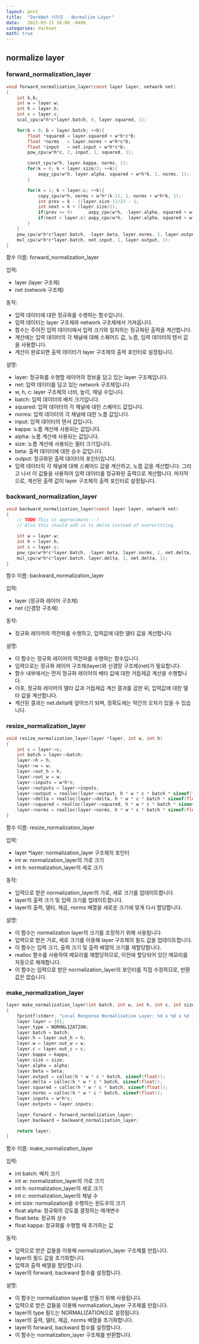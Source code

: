 ```yaml
---
layout: post
title:  "DarkNet 시리즈 - Normalize Layer"
date:   2022-03-11 16:00 -0400
categories: darknet
math: true
---
```


## normalize layer

### forward\_normalization\_layer

```c
void forward_normalization_layer(const layer layer, network net)
{
    int k,b;
    int w = layer.w;
    int h = layer.h;
    int c = layer.c;
    scal_cpu(w*h*c*layer.batch, 0, layer.squared, 1);

    for(b = 0; b < layer.batch; ++b){
        float *squared = layer.squared + w*h*c*b;
        float *norms   = layer.norms + w*h*c*b;
        float *input   = net.input + w*h*c*b;
        pow_cpu(w*h*c, 2, input, 1, squared, 1);

        const_cpu(w*h, layer.kappa, norms, 1);
        for(k = 0; k < layer.size/2; ++k){
            axpy_cpu(w*h, layer.alpha, squared + w*h*k, 1, norms, 1);
        }

        for(k = 1; k < layer.c; ++k){
            copy_cpu(w*h, norms + w*h*(k-1), 1, norms + w*h*k, 1);
            int prev = k - ((layer.size-1)/2) - 1;
            int next = k + (layer.size/2);
            if(prev >= 0)      axpy_cpu(w*h, -layer.alpha, squared + w*h*prev, 1, norms + w*h*k, 1);
            if(next < layer.c) axpy_cpu(w*h,  layer.alpha, squared + w*h*next, 1, norms + w*h*k, 1);
        }
    }
    pow_cpu(w*h*c*layer.batch, -layer.beta, layer.norms, 1, layer.output, 1);
    mul_cpu(w*h*c*layer.batch, net.input, 1, layer.output, 1);
}
```

함수 이름: forward\_normalization\_layer

입력:&#x20;

* layer (layer 구조체)
* net (network 구조체)

동작:&#x20;

* 입력 데이터에 대한 정규화를 수행하는 함수입니다.&#x20;
* 입력 데이터는 layer 구조체와 network 구조체에서 가져옵니다.&#x20;
* 함수는 주어진 입력 데이터에서 입력 크기와 일치하는 정규화된 출력을 계산합니다.&#x20;
* 계산에는 입력 데이터의 각 채널에 대해 스퀘어드 값, 노름, 입력 데이터의 텐서 값을 사용합니다.&#x20;
* 계산이 완료되면 출력 데이터가 layer 구조체의 출력 포인터로 설정됩니다.

설명:

* layer: 정규화를 수행할 레이어의 정보를 담고 있는 layer 구조체입니다.
* net: 입력 데이터를 담고 있는 network 구조체입니다.
* w, h, c: layer 구조체의 너비, 높이, 채널 수입니다.
* batch: 입력 데이터의 배치 크기입니다.
* squared: 입력 데이터의 각 채널에 대한 스퀘어드 값입니다.
* norms: 입력 데이터의 각 채널에 대한 노름 값입니다.
* input: 입력 데이터의 텐서 값입니다.
* kappa: 노름 계산에 사용되는 값입니다.
* alpha: 노름 계산에 사용되는 값입니다.
* size: 노름 계산에 사용되는 필터 크기입니다.
* beta: 출력 데이터에 대한 승수 값입니다.
* output: 정규화된 출력 데이터의 포인터입니다.
* 입력 데이터의 각 채널에 대해 스퀘어드 값을 계산하고, 노름 값을 계산합니다. 그리고 나서 이 값들을 사용하여 입력 데이터를 정규화된 출력으로 계산합니다. 마지막으로, 계산된 출력 값이 layer 구조체의 출력 포인터로 설정됩니다.



### backward\_normalization\_layer

```c
void backward_normalization_layer(const layer layer, network net)
{
    // TODO This is approximate ;-)
    // Also this should add in to delta instead of overwritting.

    int w = layer.w;
    int h = layer.h;
    int c = layer.c;
    pow_cpu(w*h*c*layer.batch, -layer.beta, layer.norms, 1, net.delta, 1);
    mul_cpu(w*h*c*layer.batch, layer.delta, 1, net.delta, 1);
}
```

함수 이름: backward\_normalization\_layer

입력:&#x20;

* layer (정규화 레이어 구조체)
* net (신경망 구조체)

동작:&#x20;

* 정규화 레이어의 역전파를 수행하고, 입력값에 대한 델타 값을 계산합니다.

설명:

* 이 함수는 정규화 레이어의 역전파를 수행하는 함수입니다.
* 입력으로는 정규화 레이어 구조체(layer)와 신경망 구조체(net)가 필요합니다.
* 함수 내부에서는 먼저 정규화 레이어의 베타 값에 대한 거듭제곱 계산을 수행합니다.
* 이후, 정규화 레이어의 델타 값과 거듭제곱 계산 결과를 곱한 뒤, 입력값에 대한 델타 값을 계산합니다.
* 계산된 결과는 net.delta에 덮어쓰기 되며, 정확도에는 약간의 오차가 있을 수 있습니다.



### resize\_normalization\_layer

```c
void resize_normalization_layer(layer *layer, int w, int h)
{
    int c = layer->c;
    int batch = layer->batch;
    layer->h = h;
    layer->w = w;
    layer->out_h = h;
    layer->out_w = w;
    layer->inputs = w*h*c;
    layer->outputs = layer->inputs;
    layer->output = realloc(layer->output, h * w * c * batch * sizeof(float));
    layer->delta = realloc(layer->delta, h * w * c * batch * sizeof(float));
    layer->squared = realloc(layer->squared, h * w * c * batch * sizeof(float));
    layer->norms = realloc(layer->norms, h * w * c * batch * sizeof(float));
}
```

함수 이름: resize\_normalization\_layer

입력:

* layer \*layer: normalization\_layer 구조체의 포인터
* int w: normalization\_layer의 가로 크기
* int h: normalization\_layer의 세로 크기

동작:

* 입력으로 받은 normalization\_layer의 가로, 세로 크기를 업데이트합니다.
* layer의 출력 크기 및 입력 크기를 업데이트합니다.
* layer의 출력, 델타, 제곱, norms 배열을 새로운 크기에 맞게 다시 할당합니다.

설명:

* 이 함수는 normalization layer의 크기를 조정하기 위해 사용됩니다.
* 입력으로 받은 가로, 세로 크기를 이용해 layer 구조체의 필드 값을 업데이트합니다.
* 이 함수는 입력 크기, 출력 크기 및 출력 배열의 크기를 재할당합니다.
* realloc 함수를 사용하여 메모리를 재할당하므로, 이전에 할당되어 있던 메모리를 자동으로 해제합니다.
* 이 함수는 입력으로 받은 normalization\_layer의 포인터를 직접 수정하므로, 반환 값은 없습니다.



### make\_normalization\_layer

```c
layer make_normalization_layer(int batch, int w, int h, int c, int size, float alpha, float beta, float kappa)
{
    fprintf(stderr, "Local Response Normalization Layer: %d x %d x %d image, %d size\n", w,h,c,size);
    layer layer = {0};
    layer.type = NORMALIZATION;
    layer.batch = batch;
    layer.h = layer.out_h = h;
    layer.w = layer.out_w = w;
    layer.c = layer.out_c = c;
    layer.kappa = kappa;
    layer.size = size;
    layer.alpha = alpha;
    layer.beta = beta;
    layer.output = calloc(h * w * c * batch, sizeof(float));
    layer.delta = calloc(h * w * c * batch, sizeof(float));
    layer.squared = calloc(h * w * c * batch, sizeof(float));
    layer.norms = calloc(h * w * c * batch, sizeof(float));
    layer.inputs = w*h*c;
    layer.outputs = layer.inputs;

    layer.forward = forward_normalization_layer;
    layer.backward = backward_normalization_layer;

    return layer;
}
```

함수 이름: make\_normalization\_layer

입력:

* int batch: 배치 크기
* int w: normalization\_layer의 가로 크기
* int h: normalization\_layer의 세로 크기
* int c: normalization\_layer의 채널 수
* int size: normalization을 수행하는 윈도우의 크기
* float alpha: 정규화의 강도를 결정하는 매개변수
* float beta: 정규화 상수
* float kappa: 정규화를 수행할 때 추가하는 값

동작:

* 입력으로 받은 값들을 이용해 normalization\_layer 구조체를 만듭니다.
* layer의 필드 값을 초기화합니다.
* 입력과 출력 배열을 할당합니다.
* layer의 forward, backward 함수를 설정합니다.

설명:

* 이 함수는 normalization layer를 만들기 위해 사용됩니다.
* 입력으로 받은 값들을 이용해 normalization\_layer 구조체를 만듭니다.
* layer의 type 필드는 NORMALIZATION으로 설정됩니다.
* layer의 출력, 델타, 제곱, norms 배열을 초기화합니다.
* layer의 forward, backward 함수를 설정합니다.
* 이 함수는 normalization\_layer 구조체를 반환합니다.
